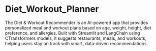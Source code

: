 # Diet_Workout_Planner
The Diet &amp; Workout Recommender is an AI-powered app that provides personalized meal and workout plans based on age, weight, height, diet preference, and allergies. Built with Streamlit and LangChain using CTransformers models, it suggests restaurants, meals, and workouts, helping users stay on track with smart, data-driven recommendations.
